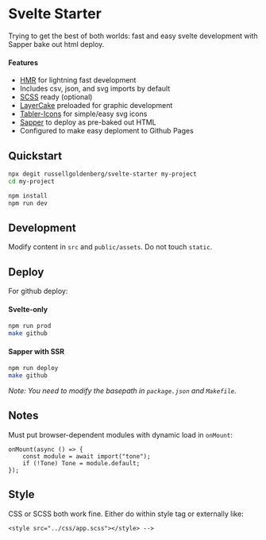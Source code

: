 # Svelte Starter

Trying to get the best of both worlds: fast and easy svelte development with Sapper bake out html deploy.

#### Features

- [HMR](https://github.com/rixo/svelte-hmr) for lightning fast development
- Includes csv, json, and svg imports by default
- [SCSS](https://sass-lang.com/) ready (optional)
- [LayerCake](https://layercake.graphics/) preloaded for graphic development
- [Tabler-Icons](https://github.com/tabler/tabler-icons) for simple/easy svg icons
- [Sapper](https://sapper.svelte.dev/) to deploy as pre-baked out HTML
- Configured to make easy deploment to Github Pages

## Quickstart

```bash
npx degit russellgoldenberg/svelte-starter my-project
cd my-project

npm install
npm run dev
```

## Development

Modify content in `src` and `public/assets`. Do not touch `static`.

## Deploy

For github deploy:

#### Svelte-only

```bash
npm run prod
make github
```

#### Sapper with SSR

```bash
npm run deploy
make github
```

_Note: You need to modify the basepath in `package.json` and `Makefile`._

## Notes

Must put browser-dependent modules with dynamic load in `onMount`:

```
onMount(async () => {
    const module = await import("tone");
    if (!Tone) Tone = module.default;
});
```

## Style

CSS or SCSS both work fine. Either do within style tag or externally like:

`<style src="../css/app.scss"></style> -->`
